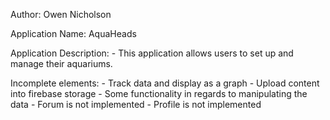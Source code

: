 Author: Owen Nicholson

Application Name: AquaHeads

Application Description:
    -   This application allows users to set up and manage their aquariums.

Incomplete elements:
    -   Track data and display as a graph
    -   Upload content into firebase storage
    -   Some functionality in regards to manipulating the data
    -   Forum is not implemented
    -   Profile is not implemented
